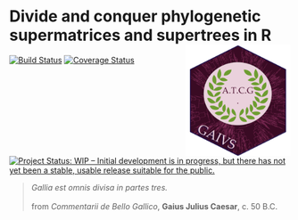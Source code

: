 # Divide and conquer phylogenetic supermatrices and supertrees in R <img src="logo.png" height="200" align="right"/>

[![Build Status](https://travis-ci.org/AntonelliLab/gaius.svg?branch=master)](https://travis-ci.org/AntonelliLab/gaius) [![Coverage Status](https://coveralls.io/repos/github/AntonelliLab/gaius/badge.svg?branch=master)](https://coveralls.io/github/AntonelliLab/gaius?branch=master) [![Project Status: WIP – Initial development is in progress, but there has not yet been a stable, usable release suitable for the public.](https://www.repostatus.org/badges/latest/wip.svg)](https://www.repostatus.org/#wip) <!--[![DOI](https://zenodo.org/badge/0.svg)](https://zenodo.org/badge/latestdoi/0) [![ropensci](https://badges.ropensci.org/282_status.svg)](https://github.com/ropensci/onboarding/issues/282) -->

> *Gallia est omnis divisa in partes tres.* <br><br> from *Commentarii de Bello Gallico*, **Gaius Julius Caesar**, c. 50 B.C.
